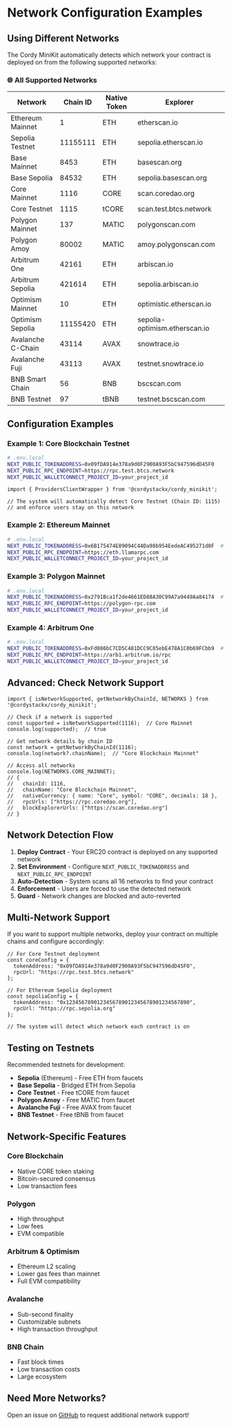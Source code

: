 # Network Configuration Examples

## Using Different Networks

The Cordy MiniKit automatically detects which network your contract is deployed on from the following supported networks:

### 🌐 All Supported Networks

| Network | Chain ID | Native Token | Explorer |
|---------|----------|--------------|----------|
| Ethereum Mainnet | 1 | ETH | etherscan.io |
| Sepolia Testnet | 11155111 | ETH | sepolia.etherscan.io |
| Base Mainnet | 8453 | ETH | basescan.org |
| Base Sepolia | 84532 | ETH | sepolia.basescan.org |
| Core Mainnet | 1116 | CORE | scan.coredao.org |
| Core Testnet | 1115 | tCORE | scan.test.btcs.network |
| Polygon Mainnet | 137 | MATIC | polygonscan.com |
| Polygon Amoy | 80002 | MATIC | amoy.polygonscan.com |
| Arbitrum One | 42161 | ETH | arbiscan.io |
| Arbitrum Sepolia | 421614 | ETH | sepolia.arbiscan.io |
| Optimism Mainnet | 10 | ETH | optimistic.etherscan.io |
| Optimism Sepolia | 11155420 | ETH | sepolia-optimism.etherscan.io |
| Avalanche C-Chain | 43114 | AVAX | snowtrace.io |
| Avalanche Fuji | 43113 | AVAX | testnet.snowtrace.io |
| BNB Smart Chain | 56 | BNB | bscscan.com |
| BNB Testnet | 97 | tBNB | testnet.bscscan.com |

## Configuration Examples

### Example 1: Core Blockchain Testnet

```bash
# .env.local
NEXT_PUBLIC_TOKENADDRESS=0x09fDA914e378a9d0F2900A93F5bC947596dD45F0
NEXT_PUBLIC_RPC_ENDPOINT=https://rpc.test.btcs.network
NEXT_PUBLIC_WALLETCONNECT_PROJECT_ID=your_project_id
```

```tsx
import { ProvidersClientWrapper } from '@cordystackx/cordy_minikit';

// The system will automatically detect Core Testnet (Chain ID: 1115)
// and enforce users stay on this network
```

### Example 2: Ethereum Mainnet

```bash
# .env.local
NEXT_PUBLIC_TOKENADDRESS=0x6B175474E89094C44Da98b954EedeAC495271d0F  # DAI
NEXT_PUBLIC_RPC_ENDPOINT=https://eth.llamarpc.com
NEXT_PUBLIC_WALLETCONNECT_PROJECT_ID=your_project_id
```

### Example 3: Polygon Mainnet

```bash
# .env.local
NEXT_PUBLIC_TOKENADDRESS=0x2791Bca1f2de4661ED88A30C99A7a9449Aa84174  # USDC
NEXT_PUBLIC_RPC_ENDPOINT=https://polygon-rpc.com
NEXT_PUBLIC_WALLETCONNECT_PROJECT_ID=your_project_id
```

### Example 4: Arbitrum One

```bash
# .env.local
NEXT_PUBLIC_TOKENADDRESS=0xFd086bC7CD5C481DCC9C85ebE478A1C0b69FCbb9  # USDT
NEXT_PUBLIC_RPC_ENDPOINT=https://arb1.arbitrum.io/rpc
NEXT_PUBLIC_WALLETCONNECT_PROJECT_ID=your_project_id
```

## Advanced: Check Network Support

```tsx
import { isNetworkSupported, getNetworkByChainId, NETWORKS } from '@cordystackx/cordy_minikit';

// Check if a network is supported
const supported = isNetworkSupported(1116);  // Core Mainnet
console.log(supported);  // true

// Get network details by chain ID
const network = getNetworkByChainId(1116);
console.log(network?.chainName);  // "Core Blockchain Mainnet"

// Access all networks
console.log(NETWORKS.CORE_MAINNET);
// {
//   chainId: 1116,
//   chainName: "Core Blockchain Mainnet",
//   nativeCurrency: { name: "Core", symbol: "CORE", decimals: 18 },
//   rpcUrls: ["https://rpc.coredao.org"],
//   blockExplorerUrls: ["https://scan.coredao.org"]
// }
```

## Network Detection Flow

1. **Deploy Contract** - Your ERC20 contract is deployed on any supported network
2. **Set Environment** - Configure `NEXT_PUBLIC_TOKENADDRESS` and `NEXT_PUBLIC_RPC_ENDPOINT`
3. **Auto-Detection** - System scans all 16 networks to find your contract
4. **Enforcement** - Users are forced to use the detected network
5. **Guard** - Network changes are blocked and auto-reverted

## Multi-Network Support

If you want to support multiple networks, deploy your contract on multiple chains and configure accordingly:

```tsx
// For Core Testnet deployment
const coreConfig = {
  tokenAddress: "0x09fDA914e378a9d0F2900A93F5bC947596dD45F0",
  rpcUrl: "https://rpc.test.btcs.network"
};

// For Ethereum Sepolia deployment
const sepoliaConfig = {
  tokenAddress: "0x1234567890123456789012345678901234567890",
  rpcUrl: "https://rpc.sepolia.org"
};

// The system will detect which network each contract is on
```

## Testing on Testnets

Recommended testnets for development:

- **Sepolia** (Ethereum) - Free ETH from faucets
- **Base Sepolia** - Bridged ETH from Sepolia
- **Core Testnet** - Free tCORE from faucet
- **Polygon Amoy** - Free MATIC from faucet
- **Avalanche Fuji** - Free AVAX from faucet
- **BNB Testnet** - Free tBNB from faucet

## Network-Specific Features

### Core Blockchain
- Native CORE token staking
- Bitcoin-secured consensus
- Low transaction fees

### Polygon
- High throughput
- Low fees
- EVM compatible

### Arbitrum & Optimism
- Ethereum L2 scaling
- Lower gas fees than mainnet
- Full EVM compatibility

### Avalanche
- Sub-second finality
- Customizable subnets
- High transaction throughput

### BNB Chain
- Fast block times
- Low transaction costs
- Large ecosystem

## Need More Networks?

Open an issue on [GitHub](https://github.com/cordyStackX/cordy_minikit_official/issues) to request additional network support!

